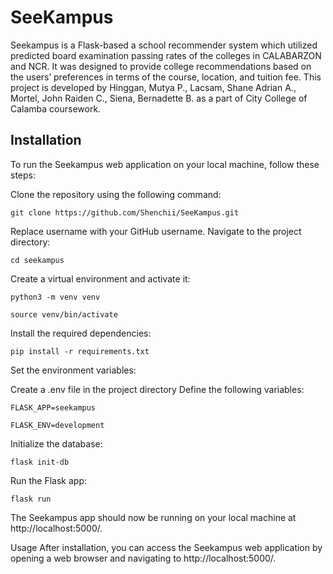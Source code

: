 # SeeKampus
Seekampus is a Flask-based a school recommender system which utilized predicted board examination passing rates of the colleges in CALABARZON and NCR. It was designed to provide college recommendations based on the users’ preferences in terms of the course, location, and tuition fee. This project is developed by Hinggan, Mutya P.,
Lacsam, Shane Adrian A.,
Mortel, John Raiden C.,
Siena, Bernadette B. as a part of City College of Calamba coursework.

## Installation
To run the Seekampus web application on your local machine, follow these steps:

Clone the repository using the following command:

`git clone https://github.com/Shenchii/SeeKampus.git`


Replace username with your GitHub username.
Navigate to the project directory:

`cd seekampus`


Create a virtual environment and activate it:

`python3 -m venv venv`

`source venv/bin/activate`


Install the required dependencies:

`pip install -r requirements.txt`


Set the environment variables:

Create a .env file in the project directory
Define the following variables:

`FLASK_APP=seekampus`

`FLASK_ENV=development`


Initialize the database:

`flask init-db`

Run the Flask app:

`flask run`


The Seekampus app should now be running on your local machine at http://localhost:5000/.

Usage
After installation, you can access the Seekampus web application by opening a web browser and navigating to http://localhost:5000/.
